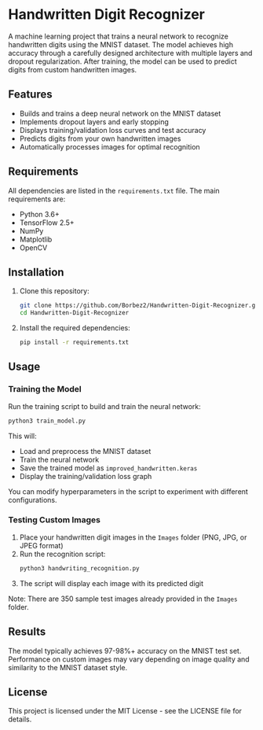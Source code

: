 # Handwritten Digit Recognizer

A machine learning project that trains a neural network to recognize handwritten digits using the MNIST dataset. The model achieves high accuracy through a carefully designed architecture with multiple layers and dropout regularization. After training, the model can be used to predict digits from custom handwritten images.

## Features

- Builds and trains a deep neural network on the MNIST dataset
- Implements dropout layers and early stopping
- Displays training/validation loss curves and test accuracy
- Predicts digits from your own handwritten images
- Automatically processes images for optimal recognition

## Requirements

All dependencies are listed in the `requirements.txt` file. The main requirements are:
- Python 3.6+
- TensorFlow 2.5+
- NumPy
- Matplotlib
- OpenCV

## Installation

1. Clone this repository:
   ```bash
   git clone https://github.com/Borbez2/Handwritten-Digit-Recognizer.git
   cd Handwritten-Digit-Recognizer
   ```

2. Install the required dependencies:
   ```bash
   pip install -r requirements.txt
   ```

## Usage

### Training the Model

Run the training script to build and train the neural network:

```bash
python3 train_model.py
```

This will:
- Load and preprocess the MNIST dataset
- Train the neural network
- Save the trained model as `improved_handwritten.keras`
- Display the training/validation loss graph

You can modify hyperparameters in the script to experiment with different configurations.

### Testing Custom Images

1. Place your handwritten digit images in the `Images` folder (PNG, JPG, or JPEG format)
2. Run the recognition script:
   ```bash
   python3 handwriting_recognition.py
   ```
3. The script will display each image with its predicted digit

Note: There are 350 sample test images already provided in the `Images` folder.

## Results

The model typically achieves 97-98%+ accuracy on the MNIST test set. Performance on custom images may vary depending on image quality and similarity to the MNIST dataset style.

## License

This project is licensed under the MIT License - see the LICENSE file for details.
